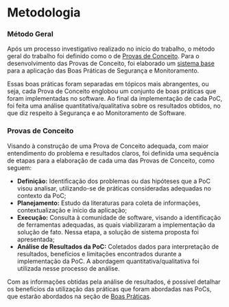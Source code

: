 # Metodologia

### Método Geral

Após um processo investigativo realizado no início do trabalho, o método geral do trabalho foi definido como o de [Provas de Conceito](broken-reference). Para o desenvolvimento das Provas de Conceito, foi elaborado um [sistema base](../sistema-more-of-this.md) para a aplicação das Boas Práticas de Segurança e Monitoramento.

Essas boas práticas foram separadas em tópicos mais abrangentes, ou seja, cada Prova de Conceito englobou um conjunto de boas práticas que foram implementadas no software. Ao final da implementação de cada PoC, foi feita uma análise quantitativa/qualitativa sobre os resultados obtidos, no que diz respeito à Segurança e ao Monitoramento de Software.

### Provas de Conceito

Visando à construção de uma Prova de Conceito adequada, com maior entendimento do problema e resultados claros, foi definida uma sequência de etapas para a elaboração de cada uma das Provas de Conceito, como seguem:

* **Definição:** Identificação dos problemas ou das hipóteses que a PoC visou analisar, utilizando-se de práticas consideradas adequadas no contexto da PoC;
* **Planejamento:** Estudo da literaturas para coleta de informações, contextualização e início da aplicação;
* **Execução:** Consulta à comunidade de software, visando a identificação de ferramentas adequadas, as quais viabilizaram a implementação da solução de fato. Nessa etapa, a solução de sistema proposta foi apresentada;
* **Análise de Resultados da PoC:** Coletados dados para interpretação de resultados, benefícios e limitações encontrados durante a implementação da PoC. A abordagem quantitativa/qualitativa foi utilizada nesse processo de análise.

Com as informações obtidas pela análise de resultados, é possível detalhar os benefícios da utilização das práticas que foram abordadas nas PoCs, que estarão abordados na seção de [Boas Práticas](broken-reference).
